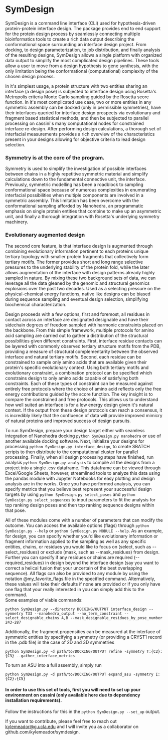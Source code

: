 # SymDesign
SymDesign is a command line interface (CLI) used for hypothesis-driven protein-protein interface design. The package provides end to end support for the protein design process by seamlessly connecting multiple bioinformatics tools to create a rich data output describing the conformational space surrounding an interface design project. From docking, to design parameterization, to job distribution, and finally analysis of the resulting designs, SymDesign allows a single platform with organized data output to simplify the most complicated design pipelines. These tools allow a user to move from a design hypothesis to gene synthesis, with the only limitation being the conformational (computational) complexity of the chosen design process. 

In it's simplest usage, a protein structure with two entities sharing an interface (a design pose) is subjected to interface design using Rosetta's Metropolis criteria Monte Carlo sampling guided by the Rosetta score function. In it's most complicated use case, two or more entities in any symmetric assembly can be docked (only in permissible symmetries), have their interfaces queried for interface design prospects via evolutionary and fragment based statistical methods, and then be subjected to parallel processing on cassini's many computational nodes for constrained interface re-design. After performing design calculations, a thorough set of interfacial measurements provides a rich overview of the characteristics present in your designs allowing for objective criteria to lead design selection. 

### Symmetry is at the core of the program.
Symmetry is used to simplify the investigation of possible interfaces between chains in a highly repetitive symmetric material and simplify calculations down to the fundamental connective unit, the interface. Previously, symmetric modelling has been a roadblock to sampling conformational space because of numerous complexities in enumerating interfacial possibilities when multiple components are involved in a symmetric assembly. This limitation has been overcome with the conformational sampling afforded by Nanohedra, an programmatic emphasis on single protein entities that combine to make up an asymmetric unit, and finally a thorough integration with Rosetta's underlying symmetry machinery. 

### Evolutionary augmented design
The second core feature, is that interface design is augmented through combining evolutionary information pertinent to each proteins unique tertiary topology with smaller protein fragments that collectively form tertiary motifs. The former provides short and long range selective pressures to the underlying stability of the protein fold, while the later allows augmentation of the interface with design patterns already highly sampled in nature. By mixing these two background sets of data, we can leverage all the data gleaned by the genomic and structural genomics explosions over the past two decades. Used as a selecting pressure on the physical-chemical energy functions, native like designs can be biased during sequence sampling and eventual design selection, simplifying biochemical characterization. 

Design proceeds with a few options, first and foremost, all residues in contact across an interface are designated designable and have their sidechain degrees of freedom sampled with harmonic constraints placed on the backbone. From this simple framework, multiple protocols for amino acid sampling are carried out to gather a distribution of the structural possibilities given different constraints. First, interface residue contacts can be layered with commonly observed tertiary structure motifs from the PDB, providing a measure of structural complementarity between the observed interface and natural tertiary motifs. Second, each residue can be constrained to sample only amino acids that are available given their protein's specific evolutionary context. Using both tertiary motifs and evolutionary constraint, a combination protocol can be specified which constrains design to only amino acids capable of satisfying both constraints. Each of these types of constraint can be measured against entirely free protocols where the choice of amino acid reflects only the free energy contributions guided by the score function. The key insight is to compare the constrained and free protocols. This allows us to understand how well suited an interface is for a low energy design given it's natural context. If the output from these design protocols can reach a consensus, it is incredibly likely that the confluence of data will provide improved mimicry of natural proteins and improved success of design pursuits.

To run SymDesign, prepare your design target either with seamless integration of Nanohedra docking `python SymDesign.py nanohedra` or use of another available docking software. Next, initialize your designs for processing `python SymDesign.py interface_design`, to create SBATCH scripts to then distribute to the computational cluster for parallel processing. Finally, when all design processing steps have finished, run analysis `python SymDesign.py analysis` to compile all the designs from a project into a single .csv dataframe. This dataframe can be viewed through Excel/Google Sheets, however, streamlined tools to analyze this data using the pandas module with Jupyter Notebooks for easy plotting and design analysis are in the works. Once you have performed analysis, you can specify metrics that you believe best represent your successful design targets by using `python SymDesign.py select_poses` and `python SymDesign.py select_sequences` to input parameters to fit the analysis for top ranking design poses and then top ranking sequence designs within that pose.

All of these modules come with a number of parameters that can modify the outcome. You can access the available options (flags) through `python SymDesign.py --help` or `python SymDesign.py MODULE --help`. As an example, for design, you can specify whether you'd like evolutionary information or fragment information applied to the sampling as well as any specific entities, chains, or residues you would like to focus on (select, such as --select_residues) or exclude (mask, such as --mask_residues) from design. Further you can specify if any residues or chains are required (--required_residues) in design beyond the interface design (say you want to correct a helical fusion that your uncertain of the best overlapping sequence). All flags can also be provided to any module by using the notation @my_favorite_flags.file in the specified command. Alternatively, these values will take their defaults if none are provided or if you only have one flag that your really interested in you can simply add this to the command.  
Some examples of viable commands:

    python SymDesign.py --directory DOCKING/OUTPUT interface_design --symmetry T33 --nanohedra_output --no_term_constraint --select_designable_chains A,B --mask_designable_residues_by_pose_number 243-287

Additionally, the fragment propensities can be measured at the interface of symmetric entities by specifying a symmetry (or providing a CRYST1 record in the .pdb file) in the case of 2D and 3D symmetries

    python SymDesign.py -d path/to/DOCKING/OUTPUT refine -symmetry T:{C2}:{C3} --gather_interface_metrics

To turn an ASU into a full assembly, simply run
    
    python SymDesign.py -d path/to/DOCKING/OUTPUT expand_asu -symmetry I:{C2}:{C5}

#### In order to use this set of tools, first you will need to set up your environment on cassini (only available here due to dependency installation requirements).  
Follow the instructions for this in the `python SymDesign.py --set_up` output.

If you want to contribute, please feel free to reach out kylemeador@g.ucla.edu and I will invite you as a collaborator on github.com/kylemeador/symdesign.
